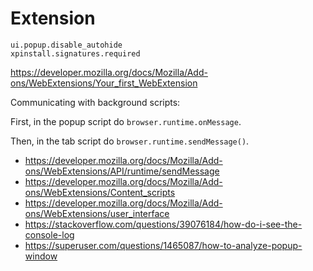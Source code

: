 # Extension

~~~
ui.popup.disable_autohide
xpinstall.signatures.required
~~~

<https://developer.mozilla.org/docs/Mozilla/Add-ons/WebExtensions/Your_first_WebExtension>

Communicating with background scripts:

First, in the popup script do `browser.runtime.onMessage`.

Then, in the tab script do `browser.runtime.sendMessage()`.

- <https://developer.mozilla.org/docs/Mozilla/Add-ons/WebExtensions/API/runtime/sendMessage>
- <https://developer.mozilla.org/docs/Mozilla/Add-ons/WebExtensions/Content_scripts>
- <https://developer.mozilla.org/docs/Mozilla/Add-ons/WebExtensions/user_interface>
- https://stackoverflow.com/questions/39076184/how-do-i-see-the-console-log
- https://superuser.com/questions/1465087/how-to-analyze-popup-window
